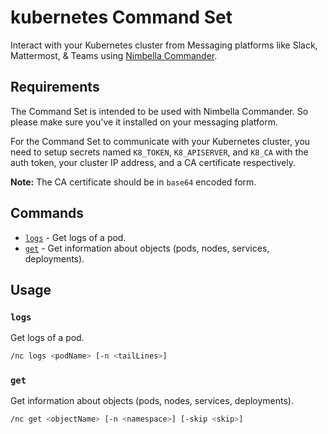# kubernetes Command Set

Interact with your Kubernetes cluster from Messaging platforms like Slack, Mattermost, & Teams using [Nimbella Commander](https://nimbella.com/product/commander).

## Requirements

The Command Set is intended to be used with Nimbella Commander. So please make sure you've it installed on your messaging platform.

For the Command Set to communicate with your Kubernetes cluster, you need to setup secrets named `K8_TOKEN`, `K8_APISERVER`, and `K8_CA` with the auth token, your cluster IP address, and a CA certificate respectively.

**Note:** The CA certificate should be in `base64` encoded form.

## Commands

- [`logs`](#log) - Get logs of a pod.
- [`get`](#get) - Get information about objects (pods, nodes, services, deployments).

## Usage

### `logs`

Get logs of a pod.

```sh
/nc logs <podName> [-n <tailLines>]
```

### `get`

Get information about objects (pods, nodes, services, deployments).

```sh
/nc get <objectName> [-n <namespace>] [-skip <skip>]
```
